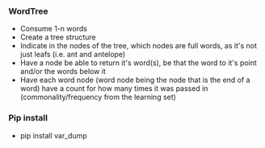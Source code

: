 ### WordTree

 - Consume 1-n words
 - Create a tree structure
 - Indicate in the nodes of the tree, which nodes are full words, as it's not just leafs (i.e. ant and antelope)
 - Have a node be able to return it's word(s), be that the word to it's point and/or the words below it
 - Have each word node (word node being the node that is the end of a word) have a count for how many times it was passed in (commonality/frequency from the learning set)

### Pip install

 - pip install var_dump
